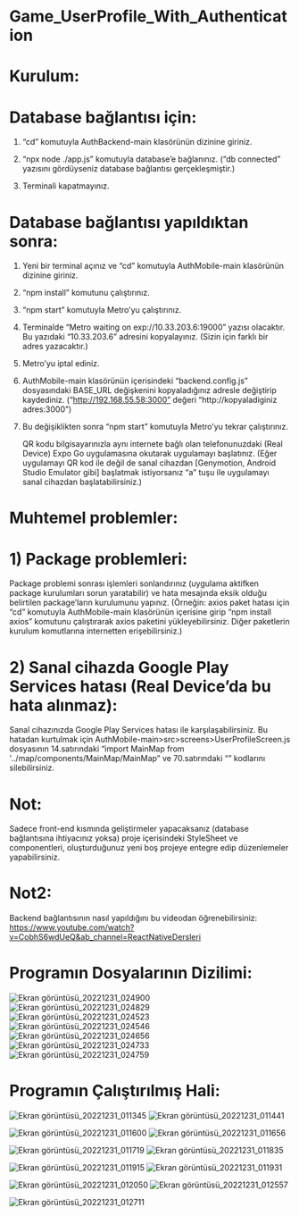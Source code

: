 # Game_UserProfile_With_Authentication

# Kurulum:

# Database bağlantısı için:

1) “cd” komutuyla AuthBackend-main klasörünün dizinine giriniz.

2) “npx node ./app.js” komutuyla database’e bağlanınız. (“db connected” yazısını gördüyseniz database bağlantısı gerçekleşmiştir.)

3) Terminali kapatmayınız.

# Database bağlantısı yapıldıktan sonra:

1) Yeni bir terminal açınız ve  “cd” komutuyla AuthMobile-main klasörünün dizinine giriniz.

2) “npm install” komutunu çalıştırınız.

3) “npm start” komutuyla Metro’yu çalıştırınız.

4) Terminalde “Metro waiting on exp://10.33.203.6:19000” yazısı olacaktır. Bu yazıdaki “10.33.203.6” adresini kopyalayınız. (Sizin için farklı bir adres yazacaktır.)

5) Metro’yu iptal ediniz.

6) AuthMobile-main klasörünün içerisindeki “backend.config.js” dosyasındaki BASE_URL değişkenini kopyaladığınız adresle değiştirip kaydediniz. (“http://192.168.55.58:3000” değeri “http://kopyaladiginiz adres:3000”)

7) Bu değişiklikten sonra “npm start” komutuyla Metro’yu tekrar çalıştırınız.

   QR kodu bilgisayarınızla aynı internete bağlı olan telefonunuzdaki (Real Device) Expo Go uygulamasına okutarak uygulamayı başlatınız. (Eğer uygulamayı QR kod ile      değil de sanal cihazdan [Genymotion, Android Studio Emulator gibi] başlatmak istiyorsanız “a” tuşu ile uygulamayı sanal cihazdan başlatabilirsiniz.)

# Muhtemel problemler:

# 1) Package problemleri: 
Package problemi sonrası işlemleri sonlandırınız (uygulama aktifken package kurulumları sorun yaratabilir) ve hata mesajında eksik olduğu belirtilen package’ların kurulumunu yapınız. (Örneğin: axios paket hatası için “cd” komutuyla AuthMobile-main klasörünün içerisine girip “npm install axios” komutunu çalıştırarak axios paketini yükleyebilirsiniz. Diğer paketlerin kurulum komutlarına internetten erişebilirsiniz.)

# 2) Sanal cihazda Google Play Services hatası (Real Device’da bu hata alınmaz): 
Sanal cihazınızda Google Play Services hatası ile karşılaşabilirsiniz. Bu hatadan kurtulmak için AuthMobile-main>src>screens>UserProfileScreen.js dosyasının 14.satırındaki “import MainMap from '../map/components/MainMap/MainMap” ve 70.satırındaki “<MainMap></MainMap>” kodlarını silebilirsiniz. 

# Not: 
Sadece front-end kısmında geliştirmeler yapacaksanız (database bağlantısına ihtiyacınız yoksa) proje içerisindeki StyleSheet ve componentleri, oluşturduğunuz yeni boş projeye entegre edip düzenlemeler yapabilirsiniz.

# Not2: 
Backend bağlantısının nasıl yapıldığını bu videodan öğrenebilirsiniz: https://www.youtube.com/watch?v=CobhS6wdUeQ&ab_channel=ReactNativeDersleri 

#

# Programın Dosyalarının Dizilimi:

   ![Ekran görüntüsü_20221231_024900](https://user-images.githubusercontent.com/75726215/210118744-3eb605c7-feaf-4a22-a5af-4898118b1691.png)
   ![Ekran görüntüsü_20221231_024829](https://user-images.githubusercontent.com/75726215/210118763-02a2bb8f-d911-423e-9aa0-9ebe0d90deef.png)
   ![Ekran görüntüsü_20221231_024523](https://user-images.githubusercontent.com/75726215/210118774-4d53e21a-9cde-4e94-8b16-d2c7effa62ae.png)
   ![Ekran görüntüsü_20221231_024546](https://user-images.githubusercontent.com/75726215/210118775-90c45609-8762-457a-89e4-96f08d69eeb3.png)
   ![Ekran görüntüsü_20221231_024656](https://user-images.githubusercontent.com/75726215/210118779-145aee38-7651-41fc-8851-609e8de0fb63.png)
   ![Ekran görüntüsü_20221231_024733](https://user-images.githubusercontent.com/75726215/210118785-e99ba990-c2cc-42ba-8d97-3286b80e63d7.png)
   ![Ekran görüntüsü_20221231_024759](https://user-images.githubusercontent.com/75726215/210118788-884dd3ad-bfb3-41aa-b48b-fde2d177a753.png)

#

# Programın Çalıştırılmış Hali:


   ![Ekran görüntüsü_20221231_011345](https://user-images.githubusercontent.com/75726215/210118890-0696a17a-0ffb-4fae-826f-465ede7bbb84.png)
   ![Ekran görüntüsü_20221231_011441](https://user-images.githubusercontent.com/75726215/210118896-05762407-28f9-4362-a298-fdf57cb39ddd.png)
   
   ![Ekran görüntüsü_20221231_011600](https://user-images.githubusercontent.com/75726215/210118898-a23db3f6-e4df-41aa-8614-b308c417f11c.png)
   ![Ekran görüntüsü_20221231_011656](https://user-images.githubusercontent.com/75726215/210118901-49cc80f8-69b8-4b81-84e7-48d563658788.png)
   
   ![Ekran görüntüsü_20221231_011719](https://user-images.githubusercontent.com/75726215/210118903-36426135-d920-47d0-a5e6-292ae5df243b.png)
   ![Ekran görüntüsü_20221231_011835](https://user-images.githubusercontent.com/75726215/210118906-05bc1af7-9e92-4d0f-ac8c-4f26dc4045a5.png)
   
   ![Ekran görüntüsü_20221231_011915](https://user-images.githubusercontent.com/75726215/210118908-6a78fca5-0d77-4c39-8871-8d18bd1f1f0d.png)
   ![Ekran görüntüsü_20221231_011931](https://user-images.githubusercontent.com/75726215/210118909-67caca6e-3f47-4eea-83d1-acd9b4429ad7.png)
   
   ![Ekran görüntüsü_20221231_012050](https://user-images.githubusercontent.com/75726215/210118910-f0be9e37-7139-46ad-b148-7ce120e500d9.png)
   ![Ekran görüntüsü_20221231_012557](https://user-images.githubusercontent.com/75726215/210118913-27a09d25-e4e1-4715-b049-316496ae8172.png)
   
   ![Ekran görüntüsü_20221231_012711](https://user-images.githubusercontent.com/75726215/210118916-713c3d51-213a-4df2-ad21-5e0a864e27cd.png)





































